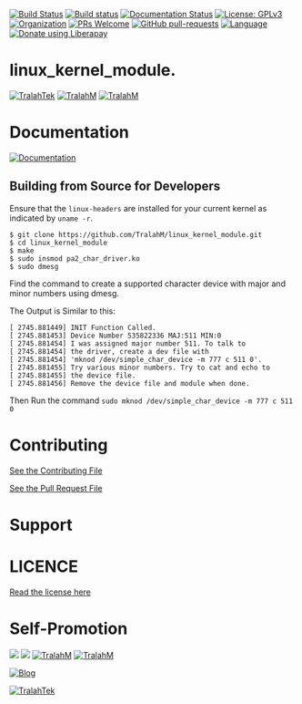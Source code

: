 
[![Build Status](https://travis-ci.com/TralahM/linux_kernel_module.svg?branch=master)](https://travis-ci.com/TralahM/linux_kernel_module)
[![Build status](https://ci.appveyor.com/api/projects/status/yvvmq5hyf7hj743a/branch/master?svg=true)](https://ci.appveyor.com/project/TralahM/linux_kernel_module/branch/master)
[![Documentation Status](https://readthedocs.org/projects/linux_kernel_module/badge/?version=latest)](https://linux_kernel_module.readthedocs.io/en/latest/?badge=latest)
[![License: GPLv3](https://img.shields.io/badge/License-GPLV2-green.svg)](https://opensource.org/licenses/GPLV2)
[![Organization](https://img.shields.io/badge/Org-TralahTek-blue.svg)](https://github.com/TralahTek)
[![PRs Welcome](https://img.shields.io/badge/PRs-Welcome-brightgreen.svg?style=flat-square)](https://github.com/TralahM/linux_kernel_module/pull/)
[![GitHub pull-requests](https://img.shields.io/badge/Issues-pr-red.svg?style=flat-square)](https://github.com/TralahM/linux_kernel_module/pull/)
[![Language](https://img.shields.io/badge/Language-C-555555.svg)](https://github.com/TralahM)
<noscript><a href="https://liberapay.com/TralahM/donate"><img alt="Donate using Liberapay" src="https://liberapay.com/assets/widgets/donate.svg"></a></noscript>

# linux_kernel_module.


[![TralahTek](https://img.shields.io/badge/Organization-TralahTek-black.svg?style=for-the-badge&logo=github)](https://github.com/TralahTek)
[![TralahM](https://img.shields.io/badge/Engineer-TralahM-blue.svg?style=for-the-badge&logo=github)](https://github.com/TralahM)
[![TralahM](https://img.shields.io/badge/Maintainer-TralahM-green.svg?style=for-the-badge&logo=github)](https://github.com/TralahM)

# Documentation

[![Documentation](https://img.shields.io/badge/Docs-linux_kernel_module-blue.svg?style=for-the-badge)](https://github.com/TralahM/linux_kernel_module)


## Building from Source for Developers
Ensure that the `linux-headers` are installed for your current kernel as
indicated by `uname -r`.

```console
$ git clone https://github.com/TralahM/linux_kernel_module.git
$ cd linux_kernel_module
$ make
$ sudo insmod pa2_char_driver.ko
$ sudo dmesg
```
Find the command to create a supported character device with major and minor
numbers using dmesg.

The Output is Similar to this:

```
[ 2745.881449] INIT Function Called.
[ 2745.881453] Device Number 535822336 MAJ:511 MIN:0
[ 2745.881454] I was assigned major number 511. To talk to
[ 2745.881454] the driver, create a dev file with
[ 2745.881454] 'mknod /dev/simple_char_device -m 777 c 511 0'.
[ 2745.881455] Try various minor numbers. Try to cat and echo to
[ 2745.881455] the device file.
[ 2745.881456] Remove the device file and module when done.

```

Then Run the command `sudo mknod /dev/simple_char_device -m 777 c 511 0`


# Contributing
[See the Contributing File](CONTRIBUTING.rst)


[See the Pull Request File](PULL_REQUEST_TEMPLATE.md)


# Support

# LICENCE

[Read the license here](LICENSE)


# Self-Promotion

[![](https://img.shields.io/badge/Github-TralahM-green?style=for-the-badge&logo=github)](https://github.com/TralahM)
[![](https://img.shields.io/badge/Twitter-%40tralahtek-blue?style=for-the-badge&logo=twitter)](https://twitter.com/TralahM)
[![TralahM](https://img.shields.io/badge/Kaggle-TralahM-purple.svg?style=for-the-badge&logo=kaggle)](https://kaggle.com/TralahM)
[![TralahM](https://img.shields.io/badge/LinkedIn-TralahM-white.svg?style=for-the-badge&logo=linkedin)](https://linkedin.com/in/TralahM)


[![Blog](https://img.shields.io/badge/Blog-tralahm.tralahtek.com-blue.svg?style=for-the-badge&logo=rss)](https://tralahm.tralahtek.com)

[![TralahTek](https://img.shields.io/badge/Organization-TralahTek-cyan.svg?style=for-the-badge)](https://org.tralahtek.com)



